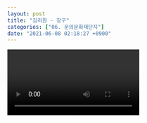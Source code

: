 ```yaml
---
layout: post
title: "김리원 - 장구"
categories: ["06. 문의문화재단지"]
date: "2021-06-08 02:18:27 +0900"
---
```

<video class="post-video" controls>

    <source src='{{ "assets/videos/06. 문의문화재단지/06.mp4" | relative_url }}'
            type="video/mp4">

    Sorry, your browser doesn't support embedded videos.
</video>
